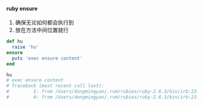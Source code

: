 #### ruby ensure
1. 确保无论如何都会执行到
2. 放在方法中间位置就行
```ruby
def hu
  raise 'hu'
ensure
  puts 'exec ensure content'
end

hu
# exec ensure content
# Traceback (most recent call last):
#         5: from /Users/dongmingyan/.rvm/rubies/ruby-2.6.3/bin/irb:23:in `<main>'
#         4: from /Users/dongmingyan/.rvm/rubies/ruby-2.6.3/bin/irb:23:in `load'
```


